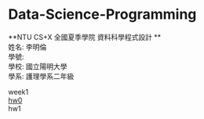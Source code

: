 # Data-Science-Programming

**NTU CS+X 全國夏季學院 資料科學程式設計 **   
姓名: 李明倫   
學號:     
學校: 國立陽明大學    
學系: 護理學系二年級       
    
week1   
[hw0](file:///C:/Users/Lenovo/Desktop/Ellen000/week%201-1/Homework.html)   
hw1

